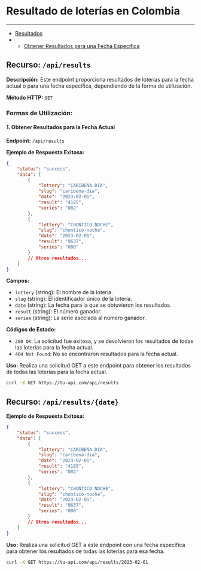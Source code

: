 # Resultado de loterías en Colombia

---

- [Resultados](#section-1)
- - [Obtener Resultados para una Fecha Específica](#section-2)

<a name="section-1"></a>
## Recurso: `/api/results`

**Descripción:**
Este endpoint proporciona resultados de loterías para la fecha actual o para una fecha específica, dependiendo de la forma de utilización.

**Método HTTP:** `GET`

### Formas de Utilización:

#### 1. Obtener Resultados para la Fecha Actual

**Endpoint:** `/api/results`

**Ejemplo de Respuesta Exitosa:**
```json
{
    "status": "success",
    "data": [
        {
            "lottery": "CARIBEÑA DIA",
            "slug": "caribena-dia",
            "date": "2023-02-01",
            "result": "4185",
            "series": "002"
        },
        {
            "lottery": "CHONTICO NOCHE",
            "slug": "chontico-noche",
            "date": "2023-02-01",
            "result": "9637",
            "series": "000"
        }
        // Otros resultados...
    ]
}
```

**Campos:**
- `lottery` (string): El nombre de la lotería.
- `slug` (string): El identificador único de la lotería.
- `date` (string): La fecha para la que se obtuvieron los resultados.
- `result` (string): El número ganador.
- `series` (string): La serie asociada al número ganador.

**Códigos de Estado:**

- `200 OK`: La solicitud fue exitosa, y se devolvieron los resultados de todas las loterías para la fecha actual.
- `404 Not Found`: No se encontraron resultados para la fecha actual.

**Uso:**
Realiza una solicitud GET a este endpoint para obtener los resultados de todas las loterías para la fecha actual.

```bash
curl -X GET https://tu-api.com/api/results
```

<a name="section-2"></a>
## Recurso: `/api/results/{date}`

**Ejemplo de Respuesta Exitosa:**
```json
{
    "status": "success",
    "data": [
        {
            "lottery": "CARIBEÑA DIA",
            "slug": "caribena-dia",
            "date": "2023-02-01",
            "result": "4185",
            "series": "002"
        },
        {
            "lottery": "CHONTICO NOCHE",
            "slug": "chontico-noche",
            "date": "2023-02-01",
            "result": "9637",
            "series": "000"
        }
        // Otros resultados...
    ]
}
```

**Uso:**
Realiza una solicitud GET a este endpoint con una fecha específica para obtener los resultados de todas las loterías para esa fecha.

```bash
curl -X GET https://tu-api.com/api/results/2023-02-01
```
